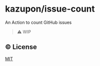 # kazupon/issue-count

An Action to count GitHub issues

> :warning: WIP

## :copyright: License

[MIT](http://opensource.org/licenses/MIT)
